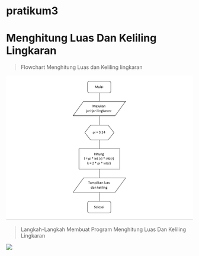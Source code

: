 # pratikum3

# Menghitung Luas Dan Keliling Lingkaran

> Flowchart Menghitung Luas dan Keliling lingkaran

![](gambar/1.Flowchart.png)

> Langkah-Langkah Membuat Program Menghitung Luas Dan Keliling Lingkaran

![](gambar1%20pratikum3.png)


 


